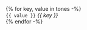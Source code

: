 <div class="sample">
{% for key, value in tones -%}
  <div class="color{% if key == 'base' %} color--base{% endif %}" style="color: {{ value }}">
    <code>{{ value }}</code>
    <var>{{ key }}</var>
  </div>
{% endfor -%}
</div>
